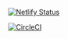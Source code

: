 [![Netlify Status](https://api.netlify.com/api/v1/badges/2e4f8f39-ad7f-47b3-9e85-0dec0343fd42/deploy-status)](https://app.netlify.com/sites/circleci-netlify-integration-test/deploys)

[![CircleCI](https://dl.circleci.com/status-badge/img/circleci/WPdj5ybH7G3H5xmV1JpjAg/AQ9BXJEkz3PZbbMwyYmkoJ/tree/master.svg?style=svg)](https://dl.circleci.com/status-badge/redirect/circleci/WPdj5ybH7G3H5xmV1JpjAg/AQ9BXJEkz3PZbbMwyYmkoJ/tree/master)
